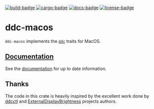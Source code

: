 [![build-badge][]][build] 
[![cargo-badge][]][cargo] 
[![docs-badge][]][docs] 
[![license-badge][]][license]

# ddc-macos

`ddc-macos` implements the [`ddc`](https://crates.io/crates/ddc) traits for MacOS.

## [Documentation][docs]

See the [documentation][docs] for up to date information.

## Thanks

The code in this crate is heavily inspired by the excellent work done by [ddcctl](https://github.com/kfix/ddcctl) and
[ExternalDisplayBrightness](https://github.com/fnesveda/ExternalDisplayBrightness) projects authors.

[build]: https://github.com/haimgel/ddc-macos-rs/actions?query=workflow%3Abuild  
[build-badge]: https://github.com/haimgel/ddc-macos-rs/workflows/build/badge.svg?style=flat-square
[cargo]: https://crates.io/crates/ddc-macos
[cargo-badge]: https://img.shields.io/crates/v/ddc-macos.svg?style=flat-square
[docs]: http://haimgel.github.io/ddc-macos-rs/
[docs-badge]: https://img.shields.io/badge/API-docs-blue.svg?style=flat-square
[license]: https://github.com/haimgel/ddc-macos-rs/blob/master/LICENSE
[license-badge]: https://img.shields.io/github/license/haimgel/ddc-macos-rs
